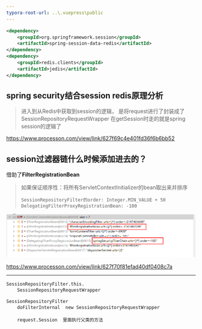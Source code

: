 ```yaml
---
typora-root-url: ..\.vuepress\public
---
```


```xml
<dependency>
    <groupId>org.springframework.session</groupId>
    <artifactId>spring-session-data-redis</artifactId>
</dependency>
<dependency>
    <groupId>redis.clients</groupId>
    <artifactId>jedis</artifactId>
</dependency>
```



## spring security结合session redis原理分析

> 进入到从Redis中获取到session的逻辑，
> 是将request进行了封装成了SessionRepositoryRequestWrapper
> 在getSession时走的就是spring session的逻辑了

https://www.processon.com/view/link/627f69c4e401fd36f6b6bb52



## session过滤器链什么时候添加进去的？

借助了**FilterRegistrationBean**

> 如果保证顺序性：将所有ServletContextInitializer的bean取出来并排序
>
> ```
> SessionRepositoryFilter的order: Integer.MIN_VALUE + 50
> DelegatingFilterProxyRegistrationBean: -100
> ```

![image-20220514170441905](/images/springsecurity/image-20220514170441905.png)

https://www.processon.com/view/link/627f70f81efad40df0408c7a



-----------

```
SessionRepositoryFilter.this.
	SessionRepositoryRequestWrapper
```



```
SessionRepositoryFilter 
	doFilterInternal  new SessionRepositoryRequestWrapper
	
	request.Session  里面执行父类的方法
```

